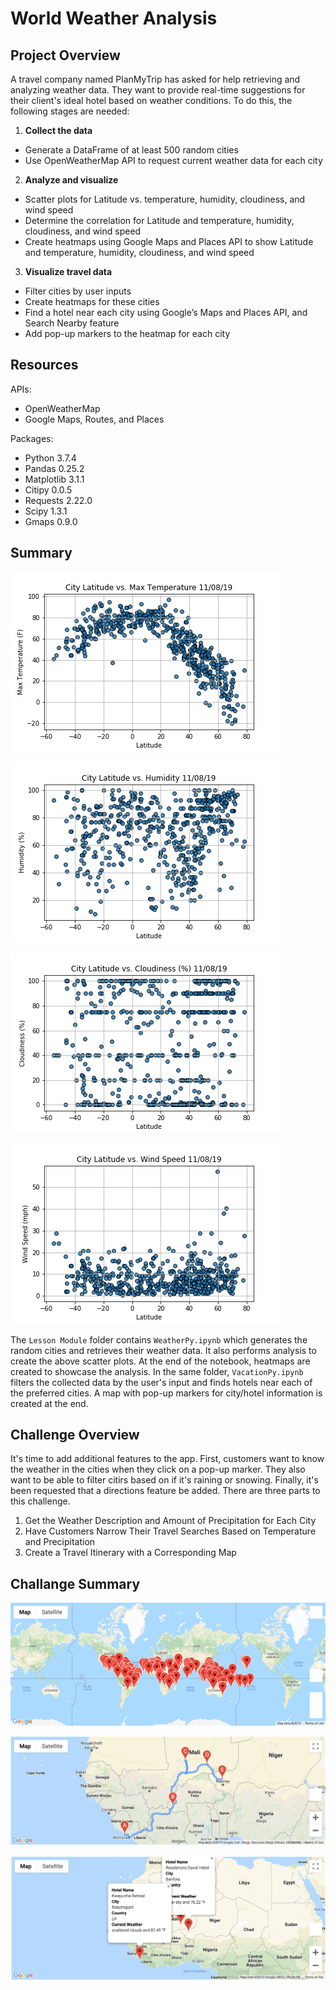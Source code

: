 # World Weather Analysis

## Project Overview
A travel company named PlanMyTrip has asked for help retrieving and analyzing weather data. They want to provide real-time suggestions for their client's ideal hotel based on weather conditions. To do this, the following stages are needed:
1) **Collect the data**
- Generate a DataFrame of at least 500 random cities
- Use OpenWeatherMap API to request current weather data for each city   
2) **Analyze and visualize**
- Scatter plots for Latitude vs. temperature, humidity, cloudiness, and wind speed
- Determine the correlation for Latitude and temperature, humidity, cloudiness, and wind speed
- Create heatmaps using Google Maps and Places API to show Latitude and temperature, humidity, cloudiness, and wind speed   
3) **Visualize travel data**
- Filter cities by user inputs
- Create heatmaps for these cities
- Find a hotel near each city using Google’s Maps and Places API, and Search Nearby feature
- Add pop-up markers to the heatmap for each city

## Resources
APIs:
- OpenWeatherMap
- Google Maps, Routes, and Places   

Packages:
- Python 3.7.4
- Pandas 0.25.2
- Matplotlib 3.1.1
- Citipy 0.0.5
- Requests 2.22.0
- Scipy 1.3.1
- Gmaps 0.9.0

## Summary
![Lat vs Temp Scatter Plot](weather_data/Fig1.png)

![Lat vs Humidity Scatter Plot](weather_data/Fig2.png)

![Lat vs Cloud Scatter Plot](weather_data/Fig3.png)

![Lat vs Wind Scatter Plot](weather_data/Fig4.png)

The `Lesson Module` folder contains `WeatherPy.ipynb` which generates the random cities and retrieves their weather data. It also performs analysis to create the above scatter plots. At the end of the notebook, heatmaps are created to showcase the analysis. In the same folder, `VacationPy.ipynb` filters the collected data by the user's input and finds hotels near each of the preferred cities. A map with pop-up markers for city/hotel information is created at the end. 

## Challenge Overview
It's time to add additional features to the app. First, customers want to know the weather in the cities when they click on a pop-up marker. They also want to be able to filter citirs based on if it's raining or snowing. Finally, it's been requested that a directions feature be added. There are three parts to this challenge.

1) Get the Weather Description and Amount of Precipitation for Each City
2) Have Customers Narrow Their Travel Searches Based on Temperature and Precipitation
3) Create a Travel Itinerary with a Corresponding Map


## Challange Summary
![WeatherPy Vacation Map](Challenge/images/WeatherPy_vacation_map.png)

![WeatherPy Travel Map](Challenge/images/WeatherPy_travel_map.png)

![WeatherPy Travel Map Markers](Challenge/images/WeatherPy_travel_map_markers.png)








